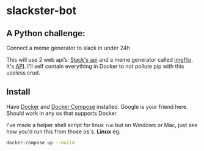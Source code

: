 # slackster-bot

## A Python challenge:
Connect a meme generator to slack in under 24h

This will use 2 web api’s: [Slack's api](https://api.slack.com/) and a meme generator called [imgflip](https://imgflip.com/memegenerator). It's [API](https://api.imgflip.com).  I'll self contain everything in Docker to not pollute pip with this useless crud. 

## Install
Have [Docker](https://www.docker.com/) and [Docker Compose](https://docs.docker.com/compose/) installed. Google is your friend here. Should work in any os that supports Docker.

I've made a helper shell script for linux `run` but on Windows or Mac, just see how you'd run this from those os's. **Linux** eg:

```bash
docker-compose up --build
```